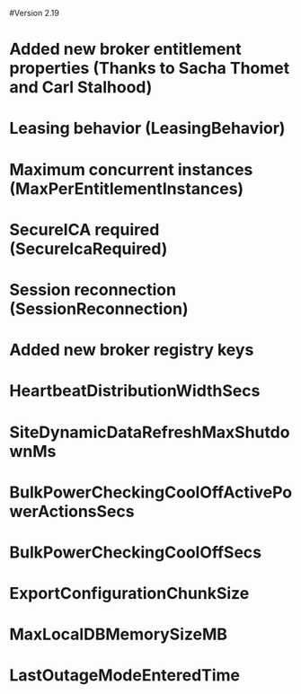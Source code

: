 #Version 2.19
#	Added new broker entitlement properties (Thanks to Sacha Thomet and Carl Stalhood)
#		Leasing behavior (LeasingBehavior)
#		Maximum concurrent instances (MaxPerEntitlementInstances)
#		SecureICA required (SecureIcaRequired)
#		Session reconnection (SessionReconnection)
#	Added new broker registry keys
#		HeartbeatDistributionWidthSecs
#		SiteDynamicDataRefreshMaxShutdownMs
#		BulkPowerCheckingCoolOffActivePowerActionsSecs
#		BulkPowerCheckingCoolOffSecs
#		ExportConfigurationChunkSize
#		MaxLocalDBMemorySizeMB
#		LastOutageModeEnteredTime
